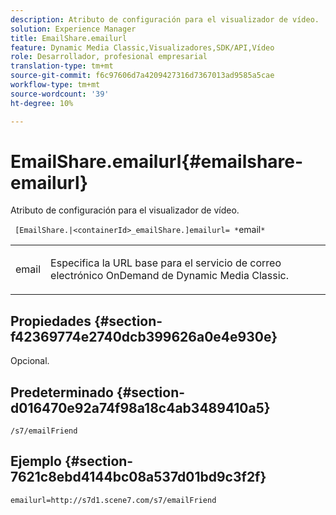 ```yaml
---
description: Atributo de configuración para el visualizador de vídeo.
solution: Experience Manager
title: EmailShare.emailurl
feature: Dynamic Media Classic,Visualizadores,SDK/API,Vídeo
role: Desarrollador, profesional empresarial
translation-type: tm+mt
source-git-commit: f6c97606d7a4209427316d7367013ad9585a5cae
workflow-type: tm+mt
source-wordcount: '39'
ht-degree: 10%

---
```



# EmailShare.emailurl{#emailshare-emailurl}

Atributo de configuración para el visualizador de vídeo.

` [EmailShare.|<containerId>_emailShare.]emailurl= *`email`*`

<table id="table_C616483932C2482CA9794DDD7313FD7C"> 
 <tbody> 
  <tr> 
   <td colname="col1"> <p> <span class="codeph"><span class="varname"> email</span></span> </p> </td> 
   <td colname="col2"> <p> Especifica la URL base para el servicio de correo electrónico OnDemand de Dynamic Media Classic. </p> </td> 
  </tr> 
 </tbody> 
</table>

## Propiedades {#section-f42369774e2740dcb399626a0e4e930e}

Opcional.

## Predeterminado {#section-d016470e92a74f98a18c4ab3489410a5}

`/s7/emailFriend`

## Ejemplo {#section-7621c8ebd4144bc08a537d01bd9c3f2f}

```
emailurl=http://s7d1.scene7.com/s7/emailFriend
```

